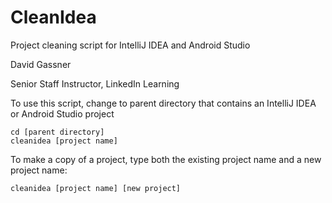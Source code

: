 # CleanIdea

Project cleaning script for IntelliJ IDEA and Android Studio

David Gassner

Senior Staff Instructor, LinkedIn Learning

To use this script, change to parent directory that contains an IntelliJ IDEA or Android Studio project

```
cd [parent directory]
cleanidea [project name]
```

To make a copy of a project, type both the existing project name and a new project name:

```
cleanidea [project name] [new project]
```
